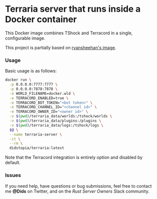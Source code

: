 # Terraria server that runs inside a Docker container

This Docker image combines TShock and Terracord in a single, configurable image.

This project is partially based on [ryansheehan's image](https://github.com/ryansheehan/terraria).

### Usage

Basic usage is as follows:
```sh
docker run \
  -p 0.0.0.0:7777:7777 \
  -p 0.0.0.0:7878:7878 \
  -e WORLD_FILENAME=docker.wld \
  -e TERRACORD_ENABLED=true \
  -e TERRACORD_BOT_TOKEN="<bot token>" \
  -e TERRACORD_CHANNEL_ID="<channel id>" \
  -e TERRACORD_OWNER_ID="<owner id>" \
  -v $(pwd)/terraria_data/worlds:/tshock/worlds \
  -v $(pwd)/terraria_data/plugins:/plugins \
  -v $(pwd)/terraria_data/logs:/tshock/logs \
  $@ \
  --name terraria-server \
  -it \
  --rm \
  didstopia/terraria:latest
```

Note that the Terracord integration is entirely option and disabled by default.

### Issues

If you need help, have questions or bug submissions, feel free to contact me **@Dids** on Twitter, and on the *Rust Server Owners* Slack community.
